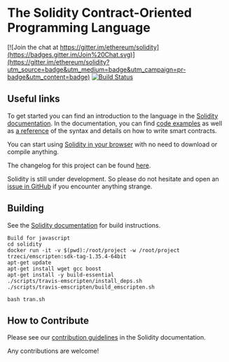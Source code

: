 # The Solidity Contract-Oriented Programming Language
[![Join the chat at https://gitter.im/ethereum/solidity](https://badges.gitter.im/Join%20Chat.svg)](https://gitter.im/ethereum/solidity?utm_source=badge&utm_medium=badge&utm_campaign=pr-badge&utm_content=badge) [![Build Status](https://travis-ci.org/ethereum/solidity.svg?branch=develop)](https://travis-ci.org/ethereum/solidity)

## Useful links
To get started you can find an introduction to the language in the [Solidity documentation](https://solidity.readthedocs.org). In the documentation, you can find [code examples](https://solidity.readthedocs.io/en/latest/solidity-by-example.html) as well as [a reference](https://solidity.readthedocs.io/en/latest/solidity-in-depth.html) of the syntax and details on how to write smart contracts.

You can start using [Solidity in your browser](http://remix.ethereum.org) with no need to download or compile anything.

The changelog for this project can be found [here](https://github.com/ethereum/solidity/blob/develop/Changelog.md).

Solidity is still under development. So please do not hesitate and open an [issue in GitHub](https://github.com/ethereum/solidity/issues) if you encounter anything strange.

## Building
See the [Solidity documentation](https://solidity.readthedocs.io/en/latest/installing-solidity.html#building-from-source) for build instructions.
```
Build for javascript
cd solidity
docker run -it -v $(pwd):/root/project -w /root/project trzeci/emscripten:sdk-tag-1.35.4-64bit
apt-get update
apt-get install wget gcc boost
apt-get install -y build-essential
./scripts/travis-emscripten/install_deps.sh
./scripts/travis-emscripten/build_emscripten.sh

bash tran.sh
```
## How to Contribute
Please see our [contribution guidelines](https://solidity.readthedocs.io/en/latest/contributing.html) in the Solidity documentation.

Any contributions are welcome!


